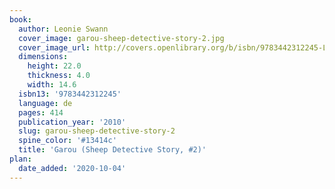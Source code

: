 ```yaml
---
book:
  author: Leonie Swann
  cover_image: garou-sheep-detective-story-2.jpg
  cover_image_url: http://covers.openlibrary.org/b/isbn/9783442312245-L.jpg
  dimensions:
    height: 22.0
    thickness: 4.0
    width: 14.6
  isbn13: '9783442312245'
  language: de
  pages: 414
  publication_year: '2010'
  slug: garou-sheep-detective-story-2
  spine_color: '#13414c'
  title: 'Garou (Sheep Detective Story, #2)'
plan:
  date_added: '2020-10-04'
---
```

